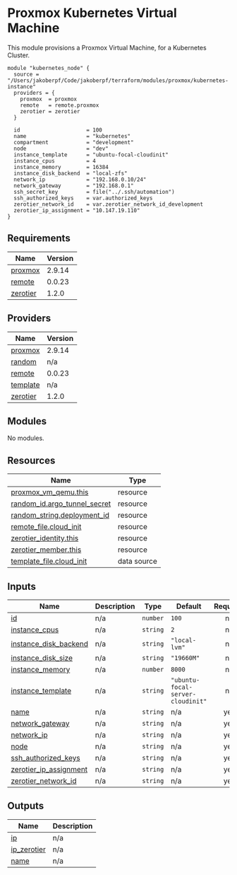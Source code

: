 # Proxmox Kubernetes Virtual Machine

This module provisions a Proxmox Virtual Machine, for a Kubernetes Cluster.

```hcl
module "kubernetes_node" {
  source = "/Users/jakoberpf/Code/jakoberpf/terraform/modules/proxmox/kubernetes-instance"
  providers = {
    proxmox  = proxmox
    remote   = remote.proxmox
    zerotier = zerotier
  }

  id                     = 100
  name                   = "kubernetes"
  compartment            = "development"
  node                   = "dev"
  instance_template      = "ubuntu-focal-cloudinit"
  instance_cpus          = 4
  instance_memory        = 16384
  instance_disk_backend  = "local-zfs"
  network_ip             = "192.168.0.10/24"
  network_gateway        = "192.168.0.1"
  ssh_secret_key         = file("../.ssh/automation")
  ssh_authorized_keys    = var.authorized_keys
  zerotier_network_id    = var.zerotier_network_id_development
  zerotier_ip_assignment = "10.147.19.110"
}
```

<!-- BEGIN_TF_DOCS -->
## Requirements

| Name | Version |
|------|---------|
| <a name="requirement_proxmox"></a> [proxmox](#requirement\_proxmox) | 2.9.14 |
| <a name="requirement_remote"></a> [remote](#requirement\_remote) | 0.0.23 |
| <a name="requirement_zerotier"></a> [zerotier](#requirement\_zerotier) | 1.2.0 |

## Providers

| Name | Version |
|------|---------|
| <a name="provider_proxmox"></a> [proxmox](#provider\_proxmox) | 2.9.14 |
| <a name="provider_random"></a> [random](#provider\_random) | n/a |
| <a name="provider_remote"></a> [remote](#provider\_remote) | 0.0.23 |
| <a name="provider_template"></a> [template](#provider\_template) | n/a |
| <a name="provider_zerotier"></a> [zerotier](#provider\_zerotier) | 1.2.0 |

## Modules

No modules.

## Resources

| Name | Type |
|------|------|
| [proxmox_vm_qemu.this](https://registry.terraform.io/providers/telmate/proxmox/2.9.14/docs/resources/vm_qemu) | resource |
| [random_id.argo_tunnel_secret](https://registry.terraform.io/providers/hashicorp/random/latest/docs/resources/id) | resource |
| [random_string.deployment_id](https://registry.terraform.io/providers/hashicorp/random/latest/docs/resources/string) | resource |
| [remote_file.cloud_init](https://registry.terraform.io/providers/tenstad/remote/0.0.23/docs/resources/file) | resource |
| [zerotier_identity.this](https://registry.terraform.io/providers/zerotier/zerotier/1.2.0/docs/resources/identity) | resource |
| [zerotier_member.this](https://registry.terraform.io/providers/zerotier/zerotier/1.2.0/docs/resources/member) | resource |
| [template_file.cloud_init](https://registry.terraform.io/providers/hashicorp/template/latest/docs/data-sources/file) | data source |

## Inputs

| Name | Description | Type | Default | Required |
|------|-------------|------|---------|:--------:|
| <a name="input_id"></a> [id](#input\_id) | n/a | `number` | `100` | no |
| <a name="input_instance_cpus"></a> [instance\_cpus](#input\_instance\_cpus) | n/a | `string` | `2` | no |
| <a name="input_instance_disk_backend"></a> [instance\_disk\_backend](#input\_instance\_disk\_backend) | n/a | `string` | `"local-lvm"` | no |
| <a name="input_instance_disk_size"></a> [instance\_disk\_size](#input\_instance\_disk\_size) | n/a | `string` | `"19660M"` | no |
| <a name="input_instance_memory"></a> [instance\_memory](#input\_instance\_memory) | n/a | `number` | `8000` | no |
| <a name="input_instance_template"></a> [instance\_template](#input\_instance\_template) | n/a | `string` | `"ubuntu-focal-server-cloudinit"` | no |
| <a name="input_name"></a> [name](#input\_name) | n/a | `string` | n/a | yes |
| <a name="input_network_gateway"></a> [network\_gateway](#input\_network\_gateway) | n/a | `string` | n/a | yes |
| <a name="input_network_ip"></a> [network\_ip](#input\_network\_ip) | n/a | `string` | n/a | yes |
| <a name="input_node"></a> [node](#input\_node) | n/a | `string` | n/a | yes |
| <a name="input_ssh_authorized_keys"></a> [ssh\_authorized\_keys](#input\_ssh\_authorized\_keys) | n/a | `string` | n/a | yes |
| <a name="input_zerotier_ip_assignment"></a> [zerotier\_ip\_assignment](#input\_zerotier\_ip\_assignment) | n/a | `string` | n/a | yes |
| <a name="input_zerotier_network_id"></a> [zerotier\_network\_id](#input\_zerotier\_network\_id) | n/a | `string` | n/a | yes |

## Outputs

| Name | Description |
|------|-------------|
| <a name="output_ip"></a> [ip](#output\_ip) | n/a |
| <a name="output_ip_zerotier"></a> [ip\_zerotier](#output\_ip\_zerotier) | n/a |
| <a name="output_name"></a> [name](#output\_name) | n/a |
<!-- END_TF_DOCS -->